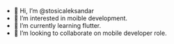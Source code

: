- 👋 Hi, I’m @stosicaleksandar
- 👀 I’m interested in moible development.
- 🌱 I’m currently learning flutter.
- 💞️ I’m looking to collaborate on mobile developer role.

<!---
stosicaleksandar/stosicaleksandar is a ✨ special ✨ repository because its `README.md` (this file) appears on your GitHub profile.
You can click the Preview link to take a look at your changes.
--->
